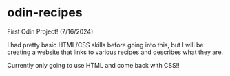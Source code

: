 # odin-recipes

First Odin Project! (7/16/2024)

I had pretty basic HTML/CSS skills before going into this, but I will be creating a website that links to various recipes and describes what they are. 

Currently only going to use HTML and come back with CSS!!
